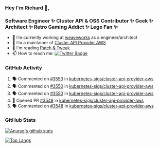 ### Hey I'm Richard 👋, 

<h3 align="left">Software Engineer ✨ Cluster API & OSS Contributor ✨ Geek ✨ Architect ✨ Retro Gaming Addict ✨ Lego Fan ✨</h3>

- 🔭 I’m currently working at [weaveworks](https://github.com/weaveworks) as a engineer/architect
- 👯 I’m a maintainer of [Cluster API Provider AWS](https://github.com/kubernetes-sigs/cluster-api-provider-aws)
- 💬 I'm reading [Patch & Tweak](https://bjooks.com/products/patch-tweak-exploring-modular-synthesis)
- 📫 How to reach me: [![Twitter Badge](https://img.shields.io/badge/-@fruit_case-00acee?style=flat&logo=Twitter&logoColor=white)](https://twitter.com/intent/follow?screen_name=fruit_case "Follow on Twitter")

### GitHub Activity 

<!--START_SECTION:activity-->
1. 🗣 Commented on [#3553](https://github.com/kubernetes-sigs/cluster-api-provider-aws/issues/3553) in [kubernetes-sigs/cluster-api-provider-aws](https://github.com/kubernetes-sigs/cluster-api-provider-aws)
2. 🗣 Commented on [#3550](https://github.com/kubernetes-sigs/cluster-api-provider-aws/issues/3550) in [kubernetes-sigs/cluster-api-provider-aws](https://github.com/kubernetes-sigs/cluster-api-provider-aws)
3. 🗣 Commented on [#3550](https://github.com/kubernetes-sigs/cluster-api-provider-aws/issues/3550) in [kubernetes-sigs/cluster-api-provider-aws](https://github.com/kubernetes-sigs/cluster-api-provider-aws)
4. 💪 Opened PR [#3549](https://github.com/kubernetes-sigs/cluster-api-provider-aws/pull/3549) in [kubernetes-sigs/cluster-api-provider-aws](https://github.com/kubernetes-sigs/cluster-api-provider-aws)
5. 🗣 Commented on [#3548](https://github.com/kubernetes-sigs/cluster-api-provider-aws/issues/3548) in [kubernetes-sigs/cluster-api-provider-aws](https://github.com/kubernetes-sigs/cluster-api-provider-aws)
<!--END_SECTION:activity-->

### GitHub Stats

[![Anurag's github stats](https://github-readme-stats.vercel.app/api?username=richardcase&count_private=true&show_icons=true)](https://github.com/anuraghazra/github-readme-stats)

[![Top Langs](https://github-readme-stats.vercel.app/api/top-langs/?username=richardcase&hide=html&layout=compact)](https://github.com/anuraghazra/github-readme-stats)
